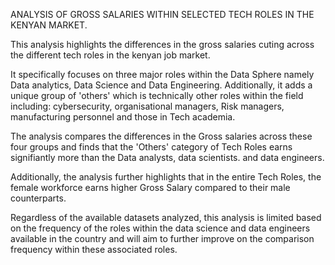 ANALYSIS OF GROSS SALARIES WITHIN SELECTED TECH ROLES IN THE KENYAN MARKET.

This analysis highlights the differences in the gross salaries cuting across the different tech roles in the kenyan job market. 

It specifically focuses on three major roles within the Data Sphere namely Data analytics, Data Science and Data Engineering. Additionally, it adds a unique group of 'others' which is technically other roles within the field including: cybersecurity, organisational managers, Risk managers, manufacturing personnel and those in Tech academia. 


The analysis compares the differences in the Gross salaries across these four groups and finds that the 'Others' category of Tech Roles earns signifiantly more than the Data analysts, data scientists. and data engineers. 




Additionally, the analysis further highlights that in the entire Tech Roles, the female workforce earns higher Gross Salary compared to their male counterparts. 

Regardless of the available datasets analyzed, this analysis is limited based on the frequency of the roles within the data science and data engineers available in the country and will aim to further improve on the comparison frequency within these associated roles. 

